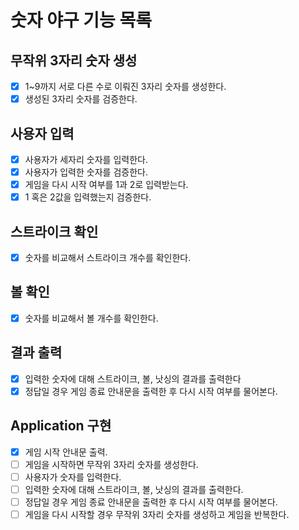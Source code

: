 # 숫자 야구 기능 목록

## 무작위 3자리 숫자 생성
- [x] 1~9까지 서로 다른 수로 이뤄진 3자리 숫자를 생성한다.
- [x] 생성된 3자리 숫자를 검증한다.

## 사용자 입력
- [x] 사용자가 세자리 숫자를 입력한다.
- [x] 사용자가 입력한 숫자를 검증한다.
- [x] 게임을 다시 시작 여부를 1과 2로 입력받는다.
- [x] 1 혹은 2값을 입력했는지 검증한다.

## 스트라이크 확인
- [x] 숫자를 비교해서 스트라이크 개수를 확인한다.

## 볼 확인
- [x] 숫자를 비교해서 볼 개수를 확인한다.

## 결과 출력
- [x] 입력한 숫자에 대해 스트라이크, 볼, 낫싱의 결과를 출력한다
- [x] 정답일 경우 게임 종료 안내문을 출력한 후 다시 시작 여부를 물어본다.

## Application 구현
- [x] 게임 시작 안내문 출력.
- [ ] 게임을 시작하면 무작위 3자리 숫자를 생성한다.
- [ ] 사용자가 숫자를 입력한다.
- [ ] 입력한 숫자에 대해 스트라이크, 볼, 낫싱의 결과를 출력한다.
- [ ] 정답일 경우 게임 종료 안내문을 출력한 후 다시 시작 여부를 물어본다.
- [ ] 게임을 다시 시작할 경우 무작위 3자리 숫자를 생성하고 게임을 반복한다.
